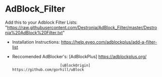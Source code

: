 # AdBlock_Filter
Add this to your Adblock Filter Lists: "https://raw.githubusercontent.com/Destronia/AdBlock_Filter/master/Destronia%20AdBlock%20Filter.txt"

- Installation Instructions: https://help.eyeo.com/adblockplus/add-a-filter-list

- Reccomended AdBlocker's: 
                            [AdBlockPlus] https://adblockplus.org/ 
                          
                            [uBlockOrigin] https://github.com/gorhill/uBlock
